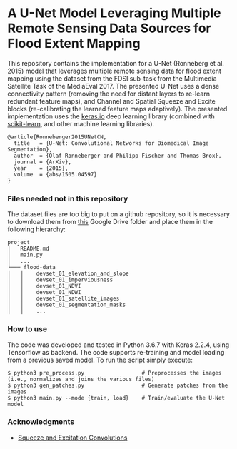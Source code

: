 # A U-Net Model Leveraging Multiple Remote Sensing Data Sources for Flood Extent Mapping

This repository contains the implementation for a U-Net (Ronneberg et al. 2015) model that leverages multiple remote sensing data
for flood extent mapping using the dataset from the FDSI sub-task from the Multimedia Satellite Task of the 
MediaEval 2017. The presented U-Net uses a dense connectivity pattern (removing the need for distant 
layers to re-learn redundant feature maps), and Channel and Spatial Squeeze and Excite blocks 
(re-calibrating the learned feature maps adaptively). The presented implementation uses the [keras.io](http://keras.io/) 
deep learning library (combined with [scikit-learn](https://scikit-learn.org/stable/), and other machine learning libraries). 

```
@article{Ronneberger2015UNetCN,
  title   = {U-Net: Convolutional Networks for Biomedical Image Segmentation},
  author  = {Olaf Ronneberger and Philipp Fischer and Thomas Brox},
  journal = {ArXiv},
  year    = {2015},
  volume  = {abs/1505.04597}
}
```

### Files needed not in this repository

The dataset files are too big to put on a github repository, so it is necessary to download them from
[this](https://drive.google.com/drive/folders/1gUzU0cNzAxlPd3czLv9GBWS1kAHrDxwA) Google Drive folder and place them in the following hierarchy:

```
project
│   README.md
│   main.py
│   ...
└─── flood-data
│   │    devset_01_elevation_and_slope
│   │    devset_01_imperviousness
│   │    devset_01_NDVI
│   │    devset_01_NDWI
│   │    devset_01_satellite_images
│   │    devset_01_segmentation_masks
│   │    ... 
```

### How to use  

The code was developed and tested in Python 3.6.7 with Keras 2.2.4, using Tensorflow as backend. 
The code supports re-training and model loading from a previous saved model. To run the script simply execute:

```console
$ python3 pre_process.py                  # Preprocesses the images (i.e., normalizes and joins the various files)
$ python3 gen_patches.py                  # Generate patches from the images
$ python3 main.py --mode {train, load}    # Train/evaluate the U-Net model
```

### Acknowledgments

- [Squeeze and Excitation Convolutions](https://github.com/titu1994/keras-squeeze-excite-network)

